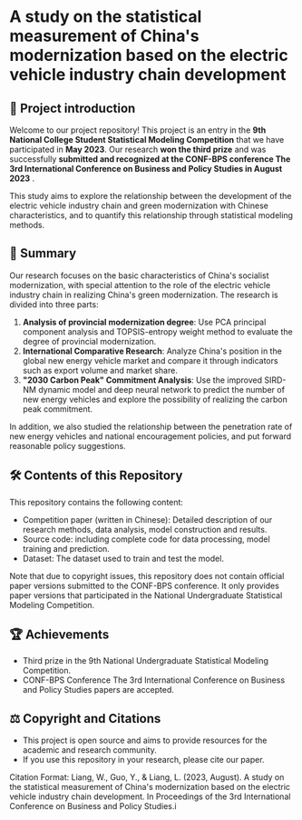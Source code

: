 # A study on the statistical measurement of China's modernization based on the electric vehicle industry chain development

## 🌟 Project introduction

Welcome to our project repository! This project is an entry in the **9th National College Student Statistical Modeling Competition** that we have participated in **May 2023**. Our research **won the third prize** and was successfully **submitted and recognized at the CONF-BPS conference The 3rd International Conference on Business and Policy Studies in August 2023** .

This study aims to explore the relationship between the development of the electric vehicle industry chain and green modernization with Chinese characteristics, and to quantify this relationship through statistical modeling methods.

## 📜 Summary

Our research focuses on the basic characteristics of China's socialist modernization, with special attention to the role of the electric vehicle industry chain in realizing China's green modernization. The research is divided into three parts:

1. **Analysis of provincial modernization degree**: Use PCA principal component analysis and TOPSIS-entropy weight method to evaluate the degree of provincial modernization.
2. **International Comparative Research**: Analyze China's position in the global new energy vehicle market and compare it through indicators such as export volume and market share.
3. **"2030 Carbon Peak" Commitment Analysis**: Use the improved SIRD-NM dynamic model and deep neural network to predict the number of new energy vehicles and explore the possibility of realizing the carbon peak commitment.

In addition, we also studied the relationship between the penetration rate of new energy vehicles and national encouragement policies, and put forward reasonable policy suggestions.

## 🛠️ Contents of this Repository

This repository contains the following content:

- Competition paper (written in Chinese): Detailed description of our research methods, data analysis, model construction and results.
- Source code: including complete code for data processing, model training and prediction.
- Dataset: The dataset used to train and test the model.

Note that due to copyright issues, this repository does not contain official paper versions submitted to the CONF-BPS conference. It only provides paper versions that participated in the National Undergraduate Statistical Modeling Competition.

## 🏆 Achievements

- Third prize in the 9th National Undergraduate Statistical Modeling Competition.
- CONF-BPS Conference The 3rd International Conference on Business and Policy Studies papers are accepted.

## ⚖️ Copyright and Citations

- This project is open source and aims to provide resources for the academic and research community.
- If you use this repository in your research, please cite our paper.

Citation Format: Liang, W., Guo, Y., & Liang, L. (2023, August). A study on the statistical measurement of China's modernization based on the electric vehicle industry chain development. In Proceedings of the 3rd International Conference on Business and Policy Studies.i
